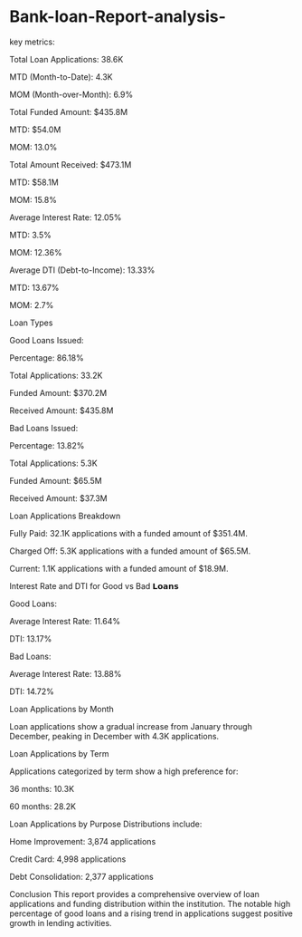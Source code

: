 # Bank-loan-Report-analysis-

key metrics:

Total Loan Applications: 38.6K

MTD (Month-to-Date): 4.3K

MOM (Month-over-Month): 6.9%


Total Funded Amount: $435.8M

MTD: $54.0M

MOM: 13.0%


Total Amount Received: $473.1M

MTD: $58.1M

MOM: 15.8%


Average Interest Rate: 12.05%

MTD: 3.5%

MOM: 12.36%


Average DTI (Debt-to-Income): 13.33%

MTD: 13.67%

MOM: 2.7%

Loan Types

Good Loans Issued:

Percentage: 86.18%

Total Applications: 33.2K

Funded Amount: $370.2M

Received Amount: $435.8M


Bad Loans Issued:

Percentage: 13.82%

Total Applications: 5.3K

Funded Amount: $65.5M

Received Amount: $37.3M

Loan Applications Breakdown

Fully Paid: 32.1K applications with a funded amount of $351.4M.

Charged Off: 5.3K applications with a funded amount of $65.5M.

Current: 1.1K applications with a funded amount of $18.9M.

Interest Rate and DTI for Good vs Bad 𝗟𝗼𝗮𝗻𝘀

Good Loans:

Average Interest Rate: 11.64%

DTI: 13.17%

Bad Loans:

Average Interest Rate: 13.88%

DTI: 14.72%



Loan Applications by Month

Loan applications show a gradual increase from January through December, peaking in December with 4.3K applications.


Loan Applications by Term

Applications categorized by term show a high preference for:

36 months: 10.3K

60 months: 28.2K

Loan Applications by Purpose
Distributions include:

Home Improvement: 3,874 applications

Credit Card: 4,998 applications

Debt Consolidation: 2,377 applications


Conclusion
This report provides a comprehensive overview of loan applications and funding distribution within the institution. The notable high percentage of good loans and a rising trend in applications suggest positive growth in lending activities.





